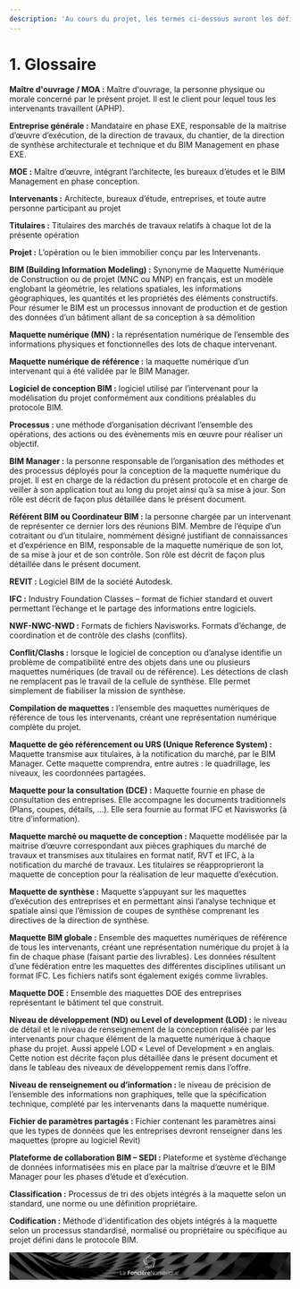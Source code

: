 ```yaml
---
description: 'Au cours du projet, les termes ci-dessous auront les définitions suivantes :'
---
```


# 1. Glossaire

**Maître d'ouvrage / MOA :** Maître d'ouvrage, la personne physique ou morale concerné par le présent projet. Il est le client pour lequel tous les intervenants travaillent \(APHP\).

**Entreprise générale :** Mandataire en phase EXE, responsable de la maitrise d’œuvre d’exécution, de la direction de travaux, du chantier, de la direction de synthèse architecturale et technique et du BIM Management en phase EXE.

**MOE :** Maître d’œuvre, intégrant l’architecte, les bureaux d’études et le BIM Management en phase conception.

**Intervenants :** Architecte, bureaux d’étude, entreprises, et toute autre personne participant au projet

**Titulaires :** Titulaires des marchés de travaux relatifs à chaque lot de la présente opération

**Projet :** L’opération ou le bien immobilier conçu par les Intervenants.

**BIM \(Building Information Modeling\) :** Synonyme de Maquette Numérique de Construction ou de projet \(MNC ou MNP\) en français, est un modèle englobant la géométrie, les relations spatiales, les informations géographiques, les quantités et les propriétés des éléments constructifs. Pour résumer le BIM est un processus innovant de production et de gestion des données d’un bâtiment allant de sa conception à sa démolition

**Maquette numérique \(MN\) :** la représentation numérique de l’ensemble des informations physiques et fonctionnelles des lots de chaque intervenant.

**Maquette numérique de référence :** la maquette numérique d’un intervenant qui a été validée par le BIM Manager.

**Logiciel de conception BIM :** logiciel utilisé par l’intervenant pour la modélisation du projet conformément aux conditions préalables du protocole BIM.

**Processus :** une méthode d’organisation décrivant l’ensemble des opérations, des actions ou des évènements mis en œuvre pour réaliser un objectif.

**BIM Manager :** la personne responsable de l’organisation des méthodes et des processus déployés pour la conception de la maquette numérique du projet. Il est en charge de la rédaction du présent protocole et en charge de veiller à son application tout au long du projet ainsi qu’à sa mise à jour. Son rôle est décrit de façon plus détaillée dans le présent document.

**Référent BIM ou Coordinateur BIM :** la personne chargée par un intervenant de représenter ce dernier lors des réunions BIM. Membre de l’équipe d’un cotraitant ou d’un titulaire, nommément désigné justifiant de connaissances et d’expérience en BIM, responsable de la maquette numérique de son lot, de sa mise à jour et de son contrôle. Son rôle est décrit de façon plus détaillée dans le présent document.

**REVIT :** Logiciel BIM de la société Autodesk.

**IFC :** Industry Foundation Classes – format de fichier standard et ouvert permettant l’échange et le partage des informations entre logiciels.

**NWF-NWC-NWD :** Formats de fichiers Navisworks. Formats d’échange, de coordination et de contrôle des clashs \(conflits\).

**Conflit/Clashs :** lorsque le logiciel de conception ou d’analyse identifie un problème de compatibilité entre des objets dans une ou plusieurs maquettes numériques \(de travail ou de référence\). Les détections de clash ne remplacent pas le travail de la cellule de synthèse. Elle permet simplement de fiabiliser la mission de synthèse.

**Compilation de maquettes :** l’ensemble des maquettes numériques de référence de tous les intervenants, créant une représentation numérique complète du projet.

**Maquette de géo référencement ou URS \(Unique Reference System\) :** Maquette transmise aux titulaires, à la notification du marché, par le BIM Manager. Cette maquette comprendra, entre autres : le quadrillage, les niveaux, les coordonnées partagées.

**Maquette pour la consultation \(DCE\) :** Maquette fournie en phase de consultation des entreprises. Elle accompagne les documents traditionnels \(Plans, coupes, détails, …\). Elle sera fournie au format IFC et Navisworks \(à titre d’information\).

**Maquette marché ou maquette de conception :** Maquette modélisée par la maitrise d’œuvre correspondant aux pièces graphiques du marché de travaux et transmises aux titulaires en format natif, RVT et IFC, à la notification du marché de travaux. Les titulaires se réapproprieront la maquette de conception pour la réalisation de leur maquette d’exécution.

**Maquette de synthèse :** Maquette s’appuyant sur les maquettes d’exécution des entreprises et en permettant ainsi l’analyse technique et spatiale ainsi que l’émission de coupes de synthèse comprenant les directives de la direction de synthèse.

**Maquette BIM globale :** Ensemble des maquettes numériques de référence de tous les intervenants, créant une représentation numérique du projet à la fin de chaque phase \(faisant partie des livrables\). Les données résultent d’une fédération entre les maquettes des différentes disciplines utilisant un format IFC. Les fichiers natifs sont également exigés comme livrables.

**Maquette DOE :** Ensemble des maquettes DOE des entreprises représentant le bâtiment tel que construit.

**Niveau de développement \(ND\) ou Level of development \(LOD\) :** le niveau de détail et le niveau de renseignement de la conception réalisée par les intervenants pour chaque élément de la maquette numérique à chaque phase du projet. Aussi appelé LOD « Level of Development » en anglais. Cette notion est décrite façon plus détaillée dans le présent document et dans le tableau des niveaux de développement remis dans l’offre.

**Niveau de renseignement ou d’information :** le niveau de précision de l’ensemble des informations non graphiques, telle que la spécification technique, complété par les intervenants dans la maquette numérique.

**Fichier de paramètres partagés :** Fichier contenant les paramètres ainsi que les types de données que les entreprises devront renseigner dans les maquettes \(propre au logiciel Revit\)

**Plateforme de collaboration BIM – SEDI :** Plateforme et système d’échange de données informatisées mis en place par la maîtrise d’œuvre et le BIM Manager pour les phases d’étude et d’exécution.

**Classification :** Processus de tri des objets intégrés à la maquette selon un standard, une norme ou une définition propriétaire.

**Codification :** Méthode d'identification des objets intégrés à la maquette selon un processus standardisé, normalisé ou propriétaire ou spécifique au projet défini dans le protocole BIM.

![](../.gitbook/assets/wallpaper_fnum_black.jpg)


